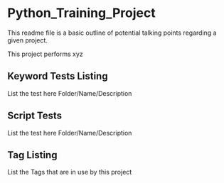# Python_Training_Project

This readme file is a basic outline of potential talking points regarding a given project.

This project performs xyz

## Keyword Tests Listing

List the test here Folder/Name/Description

## Script Tests

List the test here Folder/Name/Description

## Tag Listing

List the Tags that are in use by this project
